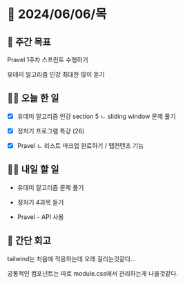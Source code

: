 # 📅 2024/06/06/목

## 🚀 주간 목표

Pravel 1주차 스프린트 수행하기

유데미 알고리즘 인강 최대한 많이 듣기

## 💪🏻 오늘 한 일

- [x] 유데미 알고리즘 인강 section 5 
ㄴ sliding window 문제 풀기

- [x] 정처기 프로그램 특강 (26)

- [x] Pravel 
  ㄴ 리스트 마크업 완료하기 / 탭컨텐츠 기능

## 🫵🏻 내일 할 일

- 유데미 알고리즘 문제 풀기

- 정처기 4과목 듣기

- Pravel - API 사용

## 👀 간단 회고

tailwind는 처음에 적응하는데 오래 걸리는것같다...

공통적인 컴포넌트는 따로 module.css에서 관리하는게 나을것같다.